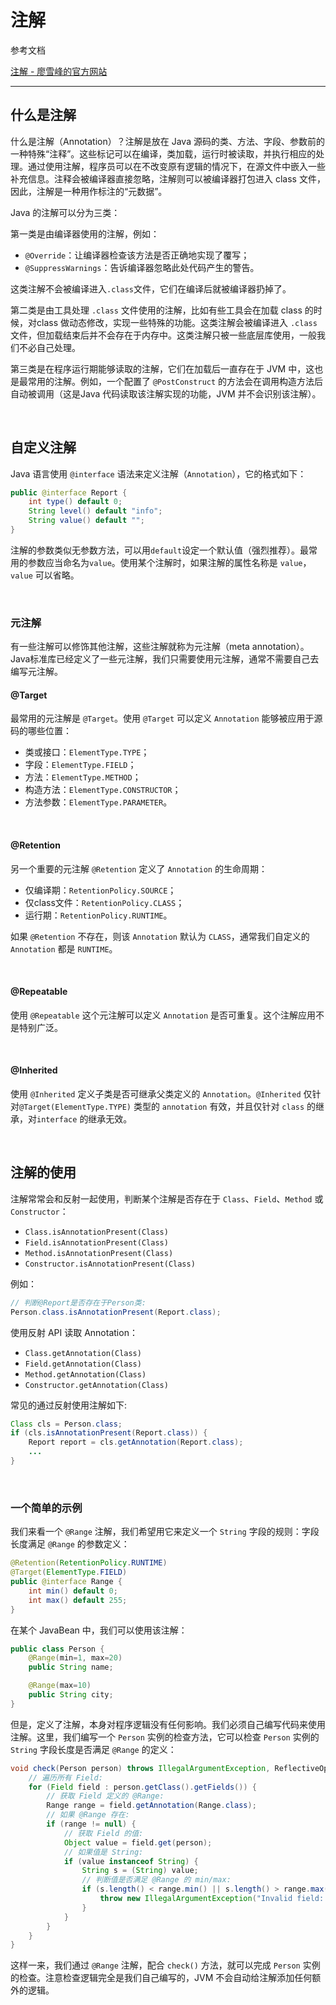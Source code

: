# 注解

参考文档

[注解 - 廖雪峰的官方网站](https://www.liaoxuefeng.com/wiki/1252599548343744/1255945389098144)

---

## 什么是注解

什么是注解（Annotation）？注解是放在 Java 源码的类、方法、字段、参数前的一种特殊“注释”。这些标记可以在编译，类加载，运行时被读取，并执行相应的处理。通过使用注解，程序员可以在不改变原有逻辑的情况下，在源文件中嵌入一些补充信息。注释会被编译器直接忽略，注解则可以被编译器打包进入 class 文件，因此，注解是一种用作标注的“元数据”。

Java 的注解可以分为三类：

第一类是由编译器使用的注解，例如：

- `@Override`：让编译器检查该方法是否正确地实现了覆写；
- `@SuppressWarnings`：告诉编译器忽略此处代码产生的警告。

这类注解不会被编译进入`.class`文件，它们在编译后就被编译器扔掉了。

第二类是由工具处理 `.class` 文件使用的注解，比如有些工具会在加载 class 的时候，对class 做动态修改，实现一些特殊的功能。这类注解会被编译进入 `.class` 文件，但加载结束后并不会存在于内存中。这类注解只被一些底层库使用，一般我们不必自己处理。

第三类是在程序运行期能够读取的注解，它们在加载后一直存在于 JVM 中，这也是最常用的注解。例如，一个配置了 `@PostConstruct` 的方法会在调用构造方法后自动被调用（这是Java 代码读取该注解实现的功能，JVM 并不会识别该注解）。

&emsp;

## 自定义注解

Java 语言使用 `@interface` 语法来定义注解（`Annotation`），它的格式如下：

```java
public @interface Report {
    int type() default 0;
    String level() default "info";
    String value() default "";
}
```

注解的参数类似无参数方法，可以用`default`设定一个默认值（强烈推荐）。最常用的参数应当命名为`value`。使用某个注解时，如果注解的属性名称是 `value`，`value` 可以省略。

&emsp;

### 元注解

有一些注解可以修饰其他注解，这些注解就称为元注解（meta annotation）。Java标准库已经定义了一些元注解，我们只需要使用元注解，通常不需要自己去编写元注解。

#### @Target

最常用的元注解是 `@Target`。使用 `@Target` 可以定义 `Annotation` 能够被应用于源码的哪些位置：

- 类或接口：`ElementType.TYPE`；
- 字段：`ElementType.FIELD`；
- 方法：`ElementType.METHOD`；
- 构造方法：`ElementType.CONSTRUCTOR`；
- 方法参数：`ElementType.PARAMETER`。

&emsp;

#### @Retention

另一个重要的元注解 `@Retention` 定义了 `Annotation` 的生命周期：

- 仅编译期：`RetentionPolicy.SOURCE`；
- 仅class文件：`RetentionPolicy.CLASS`；
- 运行期：`RetentionPolicy.RUNTIME`。

如果 `@Retention` 不存在，则该 `Annotation` 默认为 `CLASS`，通常我们自定义的`Annotation` 都是 `RUNTIME`。

&emsp;

#### @Repeatable

使用 `@Repeatable` 这个元注解可以定义 `Annotation` 是否可重复。这个注解应用不是特别广泛。

&emsp;

#### @Inherited

使用 `@Inherited` 定义子类是否可继承父类定义的 `Annotation`。`@Inherited` 仅针对`@Target(ElementType.TYPE)` 类型的 `annotation` 有效，并且仅针对 `class` 的继承，对`interface` 的继承无效。

&emsp;

## 注解的使用

注解常常会和反射一起使用，判断某个注解是否存在于 `Class`、`Field`、`Method` 或`Constructor`：

- `Class.isAnnotationPresent(Class)`
- `Field.isAnnotationPresent(Class)`
- `Method.isAnnotationPresent(Class)`
- `Constructor.isAnnotationPresent(Class)`

例如：

```java
// 判断@Report是否存在于Person类:
Person.class.isAnnotationPresent(Report.class);
```

使用反射 API 读取 Annotation：

- `Class.getAnnotation(Class)`
- `Field.getAnnotation(Class)`
- `Method.getAnnotation(Class)`
- `Constructor.getAnnotation(Class)`

常见的通过反射使用注解如下:

```java
Class cls = Person.class;
if (cls.isAnnotationPresent(Report.class)) {
    Report report = cls.getAnnotation(Report.class);
    ...
}
```

&emsp;

### 一个简单的示例

我们来看一个 `@Range` 注解，我们希望用它来定义一个 `String` 字段的规则：字段长度满足 `@Range` 的参数定义：

```java
@Retention(RetentionPolicy.RUNTIME)
@Target(ElementType.FIELD)
public @interface Range {
    int min() default 0;
    int max() default 255;
}
```

在某个 JavaBean 中，我们可以使用该注解：

```java
public class Person {
    @Range(min=1, max=20)
    public String name;

    @Range(max=10)
    public String city;
}
```

但是，定义了注解，本身对程序逻辑没有任何影响。我们必须自己编写代码来使用注解。这里，我们编写一个 `Person` 实例的检查方法，它可以检查 `Person` 实例的 `String` 字段长度是否满足 `@Range` 的定义：

```java
void check(Person person) throws IllegalArgumentException, ReflectiveOperationException {
    // 遍历所有 Field:
    for (Field field : person.getClass().getFields()) {
        // 获取 Field 定义的 @Range:
        Range range = field.getAnnotation(Range.class);
        // 如果 @Range 存在:
        if (range != null) {
            // 获取 Field 的值:
            Object value = field.get(person);
            // 如果值是 String:
            if (value instanceof String) {
                String s = (String) value;
                // 判断值是否满足 @Range 的 min/max:
                if (s.length() < range.min() || s.length() > range.max()) {
                    throw new IllegalArgumentException("Invalid field: " + field.getName());
                }
            }
        }
    }
}
```

这样一来，我们通过 `@Range` 注解，配合 `check()` 方法，就可以完成 `Person` 实例的检查。注意检查逻辑完全是我们自己编写的，JVM 不会自动给注解添加任何额外的逻辑。
